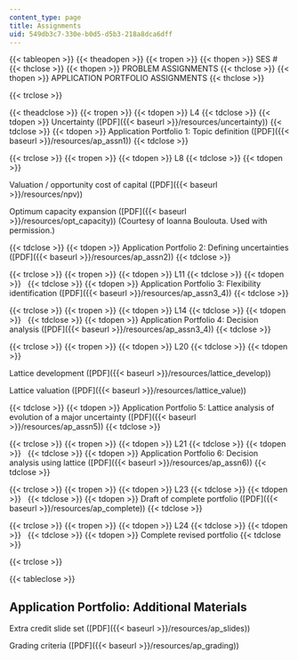 ```yaml
---
content_type: page
title: Assignments
uid: 549db3c7-330e-b0d5-d5b3-218a8dca6dff
---
```


{{< tableopen >}}
{{< theadopen >}}
{{< tropen >}}
{{< thopen >}}
SES #
{{< thclose >}}
{{< thopen >}}
PROBLEM ASSIGNMENTS
{{< thclose >}}
{{< thopen >}}
APPLICATION PORTFOLIO ASSIGNMENTS
{{< thclose >}}

{{< trclose >}}

{{< theadclose >}}
{{< tropen >}}
{{< tdopen >}}
L4
{{< tdclose >}}
{{< tdopen >}}
Uncertainty ([PDF]({{< baseurl >}}/resources/uncertainty))
{{< tdclose >}}
{{< tdopen >}}
Application Portfolio 1: Topic definition ([PDF]({{< baseurl >}}/resources/ap_assn1))
{{< tdclose >}}

{{< trclose >}}
{{< tropen >}}
{{< tdopen >}}
L8
{{< tdclose >}}
{{< tdopen >}}


Valuation / opportunity cost of capital ([PDF]({{< baseurl >}}/resources/npv))

Optimum capacity expansion ([PDF]({{< baseurl >}}/resources/opt_capacity)) (Courtesy of Ioanna Boulouta. Used with permission.)


{{< tdclose >}}
{{< tdopen >}}
Application Portfolio 2: Defining uncertainties ([PDF]({{< baseurl >}}/resources/ap_assn2))
{{< tdclose >}}

{{< trclose >}}
{{< tropen >}}
{{< tdopen >}}
L11
{{< tdclose >}}
{{< tdopen >}}
 
{{< tdclose >}}
{{< tdopen >}}
Application Portfolio 3: Flexibility identification ([PDF]({{< baseurl >}}/resources/ap_assn3_4))
{{< tdclose >}}

{{< trclose >}}
{{< tropen >}}
{{< tdopen >}}
L14
{{< tdclose >}}
{{< tdopen >}}
 
{{< tdclose >}}
{{< tdopen >}}
Application Portfolio 4: Decision analysis ([PDF]({{< baseurl >}}/resources/ap_assn3_4))
{{< tdclose >}}

{{< trclose >}}
{{< tropen >}}
{{< tdopen >}}
L20
{{< tdclose >}}
{{< tdopen >}}


Lattice development ([PDF]({{< baseurl >}}/resources/lattice_develop))

Lattice valuation ([PDF]({{< baseurl >}}/resources/lattice_value))


{{< tdclose >}}
{{< tdopen >}}
Application Portfolio 5: Lattice analysis of evolution of a major uncertainty ([PDF]({{< baseurl >}}/resources/ap_assn5))
{{< tdclose >}}

{{< trclose >}}
{{< tropen >}}
{{< tdopen >}}
L21
{{< tdclose >}}
{{< tdopen >}}
 
{{< tdclose >}}
{{< tdopen >}}
Application Portfolio 6: Decision analysis using lattice ([PDF]({{< baseurl >}}/resources/ap_assn6))
{{< tdclose >}}

{{< trclose >}}
{{< tropen >}}
{{< tdopen >}}
L23
{{< tdclose >}}
{{< tdopen >}}
 
{{< tdclose >}}
{{< tdopen >}}
Draft of complete portfolio ([PDF]({{< baseurl >}}/resources/ap_complete))
{{< tdclose >}}

{{< trclose >}}
{{< tropen >}}
{{< tdopen >}}
L24
{{< tdclose >}}
{{< tdopen >}}
 
{{< tdclose >}}
{{< tdopen >}}
Complete revised portfolio
{{< tdclose >}}

{{< trclose >}}

{{< tableclose >}}

Application Portfolio: Additional Materials
-------------------------------------------

Extra credit slide set ([PDF]({{< baseurl >}}/resources/ap_slides))

Grading criteria ([PDF]({{< baseurl >}}/resources/ap_grading))